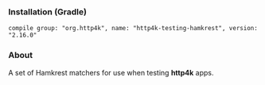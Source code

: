 ### Installation (Gradle)
```compile group: "org.http4k", name: "http4k-testing-hamkrest", version: "2.16.0"```

### About

A set of Hamkrest matchers for use when testing **http4k** apps.
